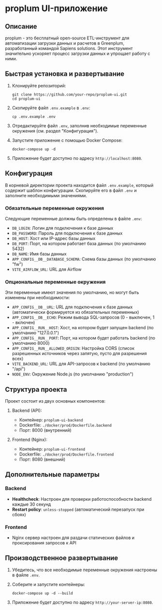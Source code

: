 # proplum UI-приложение

## Описание

proplum - это бесплатный open-source ETL-инструмент для автоматизации загрузки данных и расчетов в Greenplum, разработанный командой Sapiens solutions. Этот инструмент значительно ускоряет процесс загрузки данных и упрощает работу с ними.

## Быстрая установка и развертывание

1. Клонируйте репозиторий:
   ```
   git clone https://github.com/your-repo/proplum-ui.git
   cd proplum-ui
   ```

2. Скопируйте файл `.env.example` в `.env`:
   ```
   cp .env.example .env
   ```

3. Отредактируйте файл `.env`, заполнив необходимые переменные окружения (см. раздел "Конфигурация").

4. Запустите приложение с помощью Docker Compose:
   ```
   docker-compose up -d
   ```

5. Приложение будет доступно по адресу `http://localhost:8080`.

## Конфигурация

В корневой директории проекта находится файл `.env.example`, который содержит шаблон конфигурации. Скопируйте его в файл `.env` и заполните необходимыми значениями.

### Обязательные переменные окружения

Следующие переменные должны быть определены в файле `.env`:

- `DB_LOGIN`: Логин для подключения к базе данных
- `DB_PASSWORD`: Пароль для подключения к базе данных
- `DB_HOST`: Хост или IP-адрес базы данных
- `DB_PORT`: Порт, на котором работает база данных (по умолчанию 5432)
- `DB_NAME`: Имя базы данных
- `APP_CONFIG__DB__DATABASE_SCHEMA`: Схема базы данных (по умолчанию "fw")
- `VITE_AIRFLOW_URL`: URL для Airflow

### Опциональные переменные окружения

Эти переменные имеют значения по умолчанию, но могут быть изменены при необходимости:

- `APP_CONFIG__DB__URL`: URL для подключения к базе данных (автоматически формируется из обязательных переменных)
- `APP_CONFIG__DB__ECHO`: Режим вывода SQL-запросов (0 - выключен, 1 - включен)
- `APP_CONFIG__RUN__HOST`: Хост, на котором будет запущен backend (по умолчанию "127.0.0.1")
- `APP_CONFIG__RUN__PORT`: Порт, на котором будет работать backend (по умолчанию 8000)
- `APP_CONFIG__RUN__ALLOWED_ORIGIN`: Настройка CORS (список разрешенных источников через запятую, пусто для разрешения всех)
- `VITE_BACKEND_URL`: URL для API-запросов к backend (по умолчанию "/api")
- `NODE_ENV`: Окружение Node.js (по умолчанию "production")

## Структура проекта

Проект состоит из двух основных компонентов:

1. Backend (API):
   - Контейнер: `proplum-ui-backend`
   - Dockerfile: `./docker/prod/Dockerfile.backend`
   - Порт: 8000 (внутренний)

2. Frontend (Nginx):
   - Контейнер: `proplum-ui-frontend`
   - Dockerfile: `./docker/prod/Dockerfile.frontend`
   - Порт: 8080 (внешний)

## Дополнительные параметры

### Backend

- **Healthcheck**: Настроен для проверки работоспособности backend каждые 30 секунд
- **Restart policy**: `unless-stopped` (автоматический перезапуск при сбоях)

### Frontend

- Nginx сервер настроен для раздачи статических файлов и проксирования запросов к API

## Производственное развертывание

1. Убедитесь, что все необходимые переменные окружения настроены в файле `.env`.

2. Соберите и запустите контейнеры:
   ```
   docker-compose up -d --build
   ```

3. Приложение будет доступно по адресу `http://your-server-ip:8080`.

